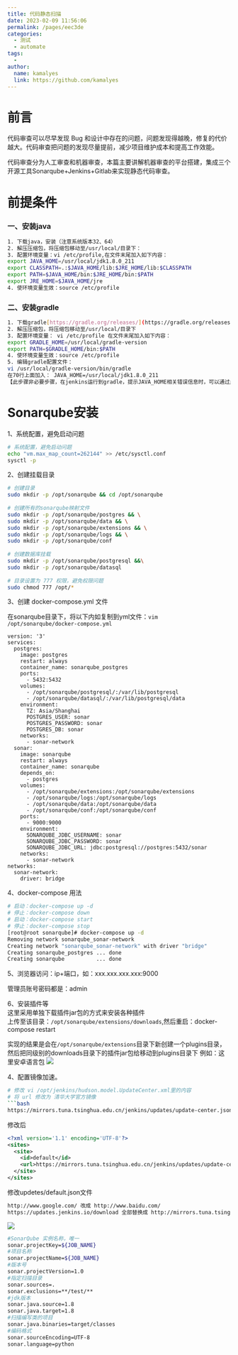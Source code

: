 ```yaml
---
title: 代码静态扫描
date: 2023-02-09 11:56:06
permalink: /pages/eec3de
categories:
  - 测试
  - automate
tags:
  - 
author: 
  name: kamalyes
  link: https://github.com/kamalyes
---
```


# 前言

代码审查可以尽早发现 Bug 和设计中存在的问题，问题发现得越晚，修复的代价越大。代码审查把问题的发现尽量提前，减少项目维护成本和提高工作效能。

代码审查分为人工审查和机器审查，本篇主要讲解机器审查的平台搭建，集成三个开源工具Sonarqube+Jenkins+Gitlab来实现静态代码审查。

# 前提条件

### 一、安装java

```bash
1. 下载java，安装（注意系统版本32、64）
2. 解压压缩包，将压缩包移动至/usr/local/目录下：
3. 配置环境变量：vi /etc/profile,在文件末尾加入如下内容：
export JAVA_HOME=/usr/local/jdk1.8.0_211 
export CLASSPATH=.:$JAVA_HOME/lib:$JRE_HOME/lib:$CLASSPATH 
export PATH=$JAVA_HOME/bin:$JRE_HOME/bin:$PATH 
export JRE_HOME=$JAVA_HOME/jre
4. 使环境变量生效：source /etc/profile
```

### 二、安装gradle

```bash
1. 下载gradle[https://gradle.org/releases/](https://gradle.org/releases/)
2. 解压压缩包，将压缩包移动至/usr/local/目录下
3. 配置环境变量： vi /etc/profile 在文件末尾加入如下内容：
export GRADLE_HOME=/usr/local/gradle-version
export PATH=$GRADLE_HOME/bin:$PATH
4. 使环境变量生效：source /etc/profile
5. 编辑gradle配置文件：  
vi /usr/local/gradle-version/bin/gradle  
在70行上面加入： JAVA_HOME=/usr/local/jdk1.8.0_211  
【此步骤非必要步骤，在jenkins运行到gradle，提示JAVA_HOME相关错误信息时，可以通过此方式解决】
```

# Sonarqube安装

1、系统配置，避免启动问题

```bash
# 系统配置，避免启动问题
echo "vm.max_map_count=262144" >> /etc/sysctl.conf
sysctl -p

```

2、创建挂载目录

```bash
# 创建目录
sudo mkdir -p /opt/sonarqube && cd /opt/sonarqube
 
# 创建所有的sonarqube映射文件
sudo mkdir -p /opt/sonarqube/postgres && \
sudo mkdir -p /opt/sonarqube/data && \
sudo mkdir -p /opt/sonarqube/extensions && \
sudo mkdir -p /opt/sonarqube/logs && \
sudo mkdir -p /opt/sonarqube/conf
 
# 创建数据库挂载
sudo mkdir -p /opt/sonarqube/postgresql &&\
sudo mkdir -p /opt/sonarqube/datasql
 
# 目录设置为 777 权限，避免权限问题
sudo chmod 777 /opt/*

```

3、创建 docker-compose.yml 文件

在sonarqube目录下，将以下内如复制到yml文件：`vim /opt/sonarqube/docker-compose.yml`

```docker
version: '3'
services: 
  postgres: 
    image: postgres
    restart: always
    container_name: sonarqube_postgres
    ports:
      - 5432:5432
    volumes:
      - /opt/sonarqube/postgresql/:/var/lib/postgresql
      - /opt/sonarqube/datasql/:/var/lib/postgresql/data
    environment:
      TZ: Asia/Shanghai    
      POSTGRES_USER: sonar   
      POSTGRES_PASSWORD: sonar
      POSTGRES_DB: sonar
    networks: 
      - sonar-network
  sonar:
    image: sonarqube
    restart: always 
    container_name: sonarqube
    depends_on:
      - postgres
    volumes:
      - /opt/sonarqube/extensions:/opt/sonarqube/extensions
      - /opt/sonarqube/logs:/opt/sonarqube/logs
      - /opt/sonarqube/data:/opt/sonarqube/data
      - /opt/sonarqube/conf:/opt/sonarqube/conf
    ports:
      - 9000:9000
    environment:
      SONARQUBE_JDBC_USERNAME: sonar
      SONARQUBE_JDBC_PASSWORD: sonar
      SONARQUBE_JDBC_URL: jdbc:postgresql://postgres:5432/sonar
    networks: 
      - sonar-network
networks:
  sonar-network:
    driver: bridge
```

4、docker-compose 用法

```bash
# 启动：docker-compose up -d  
# 停止：docker-compose down
# 启动：docker-compose start  
# 停止：docker-compose stop
[root@root sonarqube]# docker-compose up -d
Removing network sonarqube_sonar-network
Creating network "sonarqube_sonar-network" with driver "bridge"
Creating sonarqube_postgres ... done
Creating sonarqube          ... done
```

5、浏览器访问：ip+端口，如：xxx.xxx.xxx.xxx:9000

管理员账号密码都是：admin

6、安装插件等  
这里采用单独下载插件jar包的方式来安装各种插件  
上传至该目录：`/opt/sonarqube/extensions/downloads`,然后重启：docker-compose restart

实现的结果是会在`/opt/sonarqube/extensions`目录下新创建一个plugins目录，然后把同级别的downloads目录下的插件jar包给移动到plugins目录下
例如：这里安卓语言包
![](https://www.yuyanqing.cn/oss/image-bed/col/sonarqube/sonarqube-chinese-pack.png)

4、配置镜像加速。

```bash
# 修改 vi /opt/jenkins/hudson.model.UpdateCenter.xml里的内容
# 将 url 修改为 清华大学官方镜像
​```bash
https://mirrors.tuna.tsinghua.edu.cn/jenkins/updates/update-center.json
```

修改后

```xml
<?xml version='1.1' encoding='UTF-8'?>
<sites>
  <site>
    <id>default</id>
    <url>https://mirrors.tuna.tsinghua.edu.cn/jenkins/updates/update-center.json</url>
  </site>
</sites>
```

修改updetes/default.json文件

```bash
http://www.google.com/ 改成 http://www.baidu.com/
https://updates.jenkins.io/download 全部替换成 http://mirrors.tuna.tsinghua.edu.cn/jenkins
```

![](https://www.yuyanqing.cn/oss/image-bed/col/jenkins/jenkins_configure_tools_.png)

```bash
#SonarQube 实例名称，唯一
sonar.projectKey=${JOB_NAME}
#项目名称
sonar.projectName=${JOB_NAME}
#版本号
sonar.projectVersion=1.0
#指定扫描目录
sonar.sources=.
sonar.exclusions=**/test/**
#jdk版本
sonar.java.source=1.8
sonar.java.target=1.8
#扫描编写类的项目
sonar.java.binaries=target/classes
#编码格式
sonar.sourceEncoding=UTF-8
sonar.language=python
```

